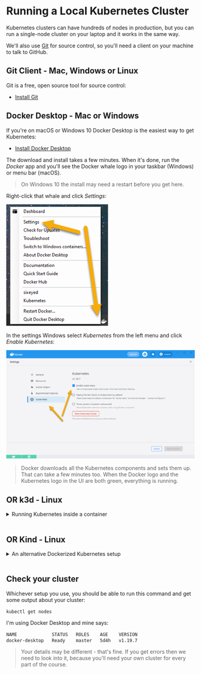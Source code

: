 # Running a Local Kubernetes Cluster

Kubernetes clusters can have hundreds of nodes in production, but you can run a single-node cluster on your laptop and it works in the same way.

We'll also use [Git](https://git-scm.com) for source control, so you'll need a client on your machine to talk to GitHub.

## Git Client - Mac, Windows or Linux

Git is a free, open source tool for source control:

- [Install Git](https://git-scm.com/downloads)


## Docker Desktop - Mac or Windows

If you're on macOS or Windows 10 Docker Desktop is the easiest way to get Kubernetes:

- [Install Docker Desktop](https://www.docker.com/products/docker-desktop)

The download and install takes a few minutes. When it's done, run the _Docker_ app and you'll see the Docker whale logo in your taskbar (Windows) or menu bar (macOS).

> On Windows 10 the install may need a restart before you get here.

Right-click that whale and click _Settings_:

![](/img/docker-desktop-settings.png)

In the settings Windows select _Kubernetes_ from the left menu and click _Enable Kubernetes_: 

![](/img/docker-desktop-kubernetes.png)

> Docker downloads all the Kubernetes components and sets them up. That can take a few minutes too. When the Docker logo and the Kubernetes logo in the UI are both green, everything is running.

## **OR** k3d - Linux

<details>
  <summary>Running Kubernetes inside a container</summary>

On Linux [k3d](https://k3d.io) is a lightweight Kubernetes distribution with a good feature set. It runs a whole Kubernetes cluster inside a Docker container :)

> You can use k3d on macOS and Windows too - but Docker Desktop is easier.

You need to install Docker, then k3d and then create a cluster:

```
curl -fsSL https://get.docker.com | sh

curl -s https://raw.githubusercontent.com/rancher/k3d/main/install.sh | bash

k3d cluster create k8sfun -p "30000-30040:30000-30040@server[0]"
```

</details><br />

## **OR** Kind - Linux

<details>
  <summary>An alternative Dockerized Kubernetes setup</summary>

If you're already using [Kind](kind.sigs.k8s.io/), use this setup which is tweaked for the labs:

```
kind create cluster --name k8s-fundamentals --config setup/kind.yaml
```

> If you're not using Kind use k3d instead

</details><br />

## Check your cluster

Whichever setup you use, you should be able to run this command and get some output about your cluster:

```
kubectl get nodes
```

I'm using Docker Desktop and mine says:

```
NAME             STATUS   ROLES    AGE    VERSION
docker-desktop   Ready    master   5d4h   v1.19.7
```

> Your details may be different - that's fine. If you get errors then we need to look into it, because you'll need your own cluster for every part of the course.